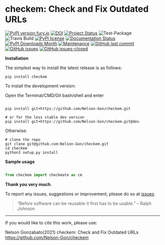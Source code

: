 # checkem: Check and Fix Outdated URLs


[![PyPI version fury.io](https://badge.fury.io/py/checkem.svg)](https://pypi.python.org/pypi/checkem/)
[![DOI](https://zenodo.org/badge/336733328.svg)](https://zenodo.org/badge/latestdoi/336733328)
[![Project Status](http://www.repostatus.org/badges/latest/active.svg)](http://www.repostatus.org/#active) 
![Test-Package](https://github.com/Nelson-Gon/checkem/workflows/Test-Package/badge.svg)
![Travis Build](https://travis-ci.com/Nelson-Gon/checkem.svg?branch=master)
[![PyPI license](https://img.shields.io/pypi/l/checkem.svg)](https://pypi.python.org/pypi/checkem/)
[![Documentation Status](https://readthedocs.org/projects/checkem/badge/?version=latest)](https://checkem.readthedocs.io/en/latest/?badge=latest)
[![PyPI Downloads Month](https://img.shields.io/pypi/dm/checkem.svg)](https://pypi.python.org/pypi/checkem/)
[![Maintenance](https://img.shields.io/badge/Maintained%3F-yes-green.svg)](https://GitHub.com/Nelson-Gon/checkem/graphs/commit-activity)
[![GitHub last commit](https://img.shields.io/github/last-commit/Nelson-Gon/checkem.svg)](https://github.com/Nelson-Gon/checkem/commits/master)
[![GitHub issues](https://img.shields.io/github/issues/Nelson-Gon/checkem.svg)](https://GitHub.com/Nelson-Gon/checkem/issues/)
[![GitHub issues-closed](https://img.shields.io/github/issues-closed/Nelson-Gon/checkem.svg)](https://GitHub.com/Nelson-Gon/checkem/issues?q=is%3Aissue+is%3Aclosed)



**Installation**

The simplest way to install the latest release is as follows:

```shell
pip install checkem

```

To install the development version:


Open the Terminal/CMD/Git bash/shell and enter

```shell

pip install git+https://github.com/Nelson-Gon/checkem.git

# or for the less stable dev version
pip install git+https://github.com/Nelson-Gon/checkem.git@dev

```

Otherwise:

```shell
# clone the repo
git clone git@github.com:Nelson-Gon/checkem.git
cd checkem
python3 setup.py install

```



**Sample usage**

```python

from checkem import checkmate as cm 

```


**Thank you very much**. 

To report any issues, suggestions or improvement, please do so 
at [issues](https://github.com/Nelson-Gon/checkem/issues). 

> “Before software can be reusable it first has to be usable.” – Ralph Johnson

---

If you would like to cite this work, please use:

Nelson Gonzabato(2021) checkem: Check and Fix Outdated URLs https://github.com/Nelson-Gon/checkem


